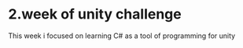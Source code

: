 # 2.week of unity challenge
 This week i focused on learning C# as a tool of programming for unity 
